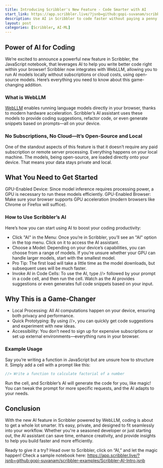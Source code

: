 ```yaml
---
title: Introducing Scribbler's New Feature - Code Smarter with AI
start_link: https://app.scribbler.live/?jsnb=github:gopi-suvanam/scribbler-examples/Scribbler-AI-Intro.jsnb
description: Use AI in Scribbler to code faster without paying a penny for models/subscription.
layout: post
categories: [Scribbler, AI-ML]
---
```


## Power of AI for Coding
We’re excited to announce a powerful new feature in Scribbler, the JavaScript notebook, that leverages AI to help you write better code right within your browser! Scribbler now integrates with WebLLM, allowing you to run AI models locally without subscriptions or cloud costs, using open-source models. Here’s everything you need to know about this game-changing addition.

### What is WebLLM
[WebLLM](https://webllm.mlc.ai/) enables running language models directly in your browser, thanks to modern hardware acceleration. Scribbler’s AI assistant uses these models to provide coding suggestions, refactor code, or even generate snippets based on prompts—all on your device.

### No Subscriptions, No Cloud—It’s Open-Source and Local
One of the standout aspects of this feature is that it doesn’t require any paid subscription or remote server processing. Everything happens on your local machine. The models, being open-source, are loaded directly onto your device. That means your data stays private and local.

## What You Need to Get Started
GPU-Enabled Device: Since model inference requires processing power, a GPU is necessary to run these models efficiently.
GPU-Enabled Browser: Make sure your browser supports GPU acceleration (modern browsers like Chrome or Firefox will suffice).

### How to Use Scribbler’s AI
Here’s how you can start using AI to boost your coding productivity:

- Click "AI" in the Menu: Once you’re in Scribbler, you’ll see an "AI" option in the top menu. Click on it to access the AI assistant.
- Choose a Model: Depending on your device’s capabilities, you can choose from a range of models. If you’re unsure whether your GPU can handle larger models, start with the smallest model.
- Pro Tip: The first load will take a little time as the model downloads, but subsequent uses will be much faster.
- Invoke AI in Code Cells: To use the AI, type //> followed by your prompt in a code cell, and then run the cell. Watch as the AI provides suggestions or even generates full code snippets based on your input.

## Why This is a Game-Changer
- Local Processing: All AI computations happen on your device, ensuring both privacy and performance.
- Quick Prototyping: By using //>, you can quickly get code suggestions and experiment with new ideas.
- Accessibility: You don’t need to sign up for expensive subscriptions or set up external environments—everything runs in your browser.

### Example Usage
Say you’re writing a function in JavaScript but are unsure how to structure it. Simply add a cell with a prompt like this:

```javascript
//> Write a function to calculate factorial of a number
```

Run the cell, and Scribbler’s AI will generate the code for you, like magic! You can tweak the prompt for more specific requests, and the AI adapts to your needs.

## Conclusion
With the new AI feature in Scribbler powered by WebLLM, coding is about to get a whole lot smarter. It’s easy, private, and designed to fit seamlessly into your workflow. Whether you're a seasoned developer or just starting out, the AI assistant can save time, enhance creativity, and provide insights to help you build faster and more efficiently.

Ready to give it a try? Head over to Scribbler, click on “AI,” and let the magic happen! Check a sample notebook here: https://app.scribbler.live/?jsnb=github:gopi-suvanam/scribbler-examples/Scribbler-AI-Intro.jsnb
